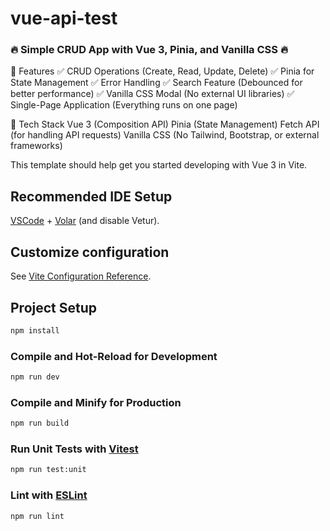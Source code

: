 # vue-api-test

### 🔥 Simple CRUD App with Vue 3, Pinia, and Vanilla CSS 🔥

📌 Features
✅ CRUD Operations (Create, Read, Update, Delete)
✅ Pinia for State Management
✅ Error Handling
✅ Search Feature (Debounced for better performance)
✅ Vanilla CSS Modal (No external UI libraries)
✅ Single-Page Application (Everything runs on one page)

🚀 Tech Stack
Vue 3 (Composition API)
Pinia (State Management)
Fetch API (for handling API requests)
Vanilla CSS (No Tailwind, Bootstrap, or external frameworks)

This template should help get you started developing with Vue 3 in Vite.

## Recommended IDE Setup

[VSCode](https://code.visualstudio.com/) + [Volar](https://marketplace.visualstudio.com/items?itemName=Vue.volar) (and disable Vetur).

## Customize configuration

See [Vite Configuration Reference](https://vite.dev/config/).

## Project Setup

```sh
npm install
```

### Compile and Hot-Reload for Development

```sh
npm run dev
```

### Compile and Minify for Production

```sh
npm run build
```

### Run Unit Tests with [Vitest](https://vitest.dev/)

```sh
npm run test:unit
```

### Lint with [ESLint](https://eslint.org/)

```sh
npm run lint
```
